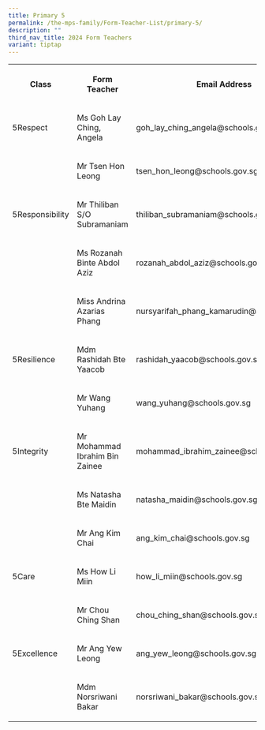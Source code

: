 ```yaml
---
title: Primary 5
permalink: /the-mps-family/Form-Teacher-List/primary-5/
description: ""
third_nav_title: 2024 Form Teachers
variant: tiptap
---
```

<table style="minWidth: 75px">
<colgroup>
<col>
<col>
<col>
</colgroup>
<tbody>
<tr>
<th rowspan="1" colspan="1">
<p>Class</p>
</th>
<th rowspan="1" colspan="1">
<p>Form Teacher</p>
</th>
<th rowspan="1" colspan="1">
<p>Email Address</p>
</th>
</tr>
<tr>
<td rowspan="1" colspan="1">
<p>5Respect</p>
</td>
<td rowspan="1" colspan="1">
<p>Ms Goh Lay Ching, Angela</p>
</td>
<td rowspan="1" colspan="1">
<p>goh_lay_ching_angela@schools.gov.sg</p>
</td>
</tr>
<tr>
<td rowspan="1" colspan="1">
<p></p>
</td>
<td rowspan="1" colspan="1">
<p>Mr Tsen Hon Leong</p>
</td>
<td rowspan="1" colspan="1">
<p>tsen_hon_leong@schools.gov.sg</p>
</td>
</tr>
<tr>
<td rowspan="1" colspan="1">
<p>5Responsibility</p>
</td>
<td rowspan="1" colspan="1">
<p>Mr Thiliban S/O Subramaniam</p>
</td>
<td rowspan="1" colspan="1">
<p>thiliban_subramaniam@schools.gov.sg</p>
</td>
</tr>
<tr>
<td rowspan="1" colspan="1">
<p></p>
</td>
<td rowspan="1" colspan="1">
<p>Ms Rozanah Binte Abdol Aziz</p>
</td>
<td rowspan="1" colspan="1">
<p>rozanah_abdol_aziz@schools.gov.sg</p>
</td>
</tr>
<tr>
<td rowspan="1" colspan="1">
<p></p>
</td>
<td rowspan="1" colspan="1">
<p>Miss Andrina Azarias Phang</p>
</td>
<td rowspan="1" colspan="1">
<p>nursyarifah_phang_kamarudin@schools.gov.sg</p>
</td>
</tr>
<tr>
<td rowspan="1" colspan="1">
<p>5Resilience</p>
</td>
<td rowspan="1" colspan="1">
<p>Mdm Rashidah Bte Yaacob</p>
</td>
<td rowspan="1" colspan="1">
<p>rashidah_yaacob@schools.gov.sg</p>
</td>
</tr>
<tr>
<td rowspan="1" colspan="1">
<p></p>
</td>
<td rowspan="1" colspan="1">
<p>Mr Wang Yuhang</p>
</td>
<td rowspan="1" colspan="1">
<p>wang_yuhang@schools.gov.sg</p>
</td>
</tr>
<tr>
<td rowspan="1" colspan="1">
<p>5Integrity</p>
</td>
<td rowspan="1" colspan="1">
<p>Mr Mohammad Ibrahim Bin Zainee</p>
</td>
<td rowspan="1" colspan="1">
<p>mohammad_ibrahim_zainee@schools.gov.sg</p>
</td>
</tr>
<tr>
<td rowspan="1" colspan="1">
<p></p>
</td>
<td rowspan="1" colspan="1">
<p>Ms Natasha Bte Maidin</p>
</td>
<td rowspan="1" colspan="1">
<p>natasha_maidin@schools.gov.sg</p>
</td>
</tr>
<tr>
<td rowspan="1" colspan="1">
<p></p>
</td>
<td rowspan="1" colspan="1">
<p>Mr Ang Kim Chai</p>
</td>
<td rowspan="1" colspan="1">
<p>ang_kim_chai@schools.gov.sg</p>
</td>
</tr>
<tr>
<td rowspan="1" colspan="1">
<p>5Care</p>
</td>
<td rowspan="1" colspan="1">
<p>Ms How Li Miin</p>
</td>
<td rowspan="1" colspan="1">
<p>how_li_miin@schools.gov.sg</p>
</td>
</tr>
<tr>
<td rowspan="1" colspan="1">
<p></p>
</td>
<td rowspan="1" colspan="1">
<p>Mr Chou Ching Shan</p>
</td>
<td rowspan="1" colspan="1">
<p>chou_ching_shan@schools.gov.sg</p>
</td>
</tr>
<tr>
<td rowspan="1" colspan="1">
<p>5Excellence</p>
</td>
<td rowspan="1" colspan="1">
<p>Mr Ang Yew Leong</p>
</td>
<td rowspan="1" colspan="1">
<p>ang_yew_leong@schools.gov.sg</p>
</td>
</tr>
<tr>
<td rowspan="1" colspan="1">
<p></p>
</td>
<td rowspan="1" colspan="1">
<p>Mdm Norsriwani Bakar</p>
</td>
<td rowspan="1" colspan="1">
<p>norsriwani_bakar@schools.gov.sg</p>
</td>
</tr>
</tbody>
</table>
<p></p>